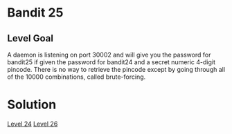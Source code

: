<html>
<h1>Bandit 25</h1>

<h2 id="level-goal">Level Goal</h2>
<p>A daemon is listening on port 30002 and will give you the password for
bandit25 if given the password for bandit24 and a secret numeric 4-digit pincode.
There is no way to retrieve the pincode except by going through all of the 10000
combinations, called brute-forcing.</p>


<h1>Solution</h1>

[Level 24](bandit/tasks/bandit24.md)
[Level 26](bandit/tasks/bandit26.md)
</html>
